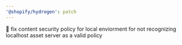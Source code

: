 ```yaml
---
'@shopify/hydrogen': patch
---
```


🐛 fix content security policy for local enviorment for not recognizing localhost asset server as a valid policy
